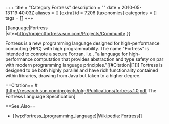 +++
title = "Category:Fortress"
description = ""
date = 2010-05-13T19:40:03Z
aliases = []
[extra]
id = 7206
[taxonomies]
categories = []
tags = []
+++

{{language|Fortress
|site=http://projectfortress.sun.com/Projects/Community
}}

Fortress is a new programming language designed for high-performance computing (HPC) with high programmability. The name "Fortress" is intended to connote a secure Fortran, i.e., "a language for high-performance computation that provides abstraction and type safety on par with modern programming language principles."[[#Citation|[1]]] Fortress is designed to be both highly parallel and have rich functionality contained within libraries, drawing from Java but taken to a higher degree. 

==Citation==
#[http://research.sun.com/projects/plrg/Publications/fortress.1.0.pdf The Fortress Language Specification]

==See Also==
* [[wp:Fortress_(programming_language)|Wikipedia: Fortress]]
